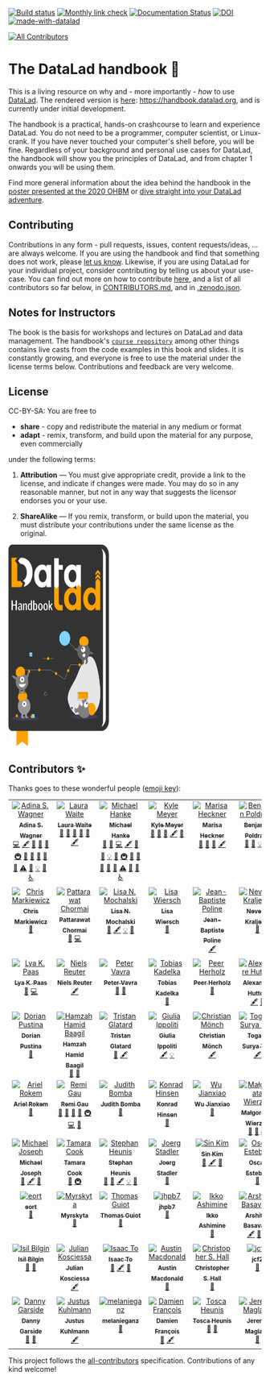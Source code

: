 [![Build status](https://ci.appveyor.com/api/projects/status/v8o167109n3irf5c/branch/main?svg=true)](https://ci.appveyor.com/project/mih/book/branch/main)
[![Monthly link check](https://github.com/datalad-handbook/book/actions/workflows/linkcheck.yml/badge.svg)](https://github.com/datalad-handbook/book/actions/workflows/linkcheck.yml)
[![Documentation Status](https://readthedocs.org/projects/datalad-handbook/badge/?version=latest)](https://handbook.datalad.org/en/latest/?badge=latest)
[![DOI](https://zenodo.org/badge/DOI/10.5281/zenodo.3608611.svg)](https://doi.org/10.5281/zenodo.3608611)
[![made-with-datalad](https://www.datalad.org/badges/made_with.svg)](https://datalad.org)
<!-- ALL-CONTRIBUTORS-BADGE:START - Do not remove or modify this section -->
[![All Contributors](https://img.shields.io/badge/all_contributors-62-orange.svg?style=flat-square)](#contributors-)
<!-- ALL-CONTRIBUTORS-BADGE:END --> 

# The DataLad handbook :orange_book:

This is a living resource on why and - more importantly - *how* to use [DataLad](https://www.datalad.org).
The rendered version is [here](https://handbook.datalad.org): https://handbook.datalad.org, and is currently
under initial development.

The handbook is a practical, hands-on crashcourse to learn and experience DataLad.
You do not need to be a programmer, computer scientist, or Linux-crank. If you have never touched your computer's shell before, you will be fine. Regardless of your background and personal use cases for DataLad, the handbook will show you the principles of DataLad, and from chapter 1 onwards you will be using them.

Find more general information about the idea behind the handbook in the [poster presented at the 2020 OHBM](artwork/OHBM_2020.pdf) or [dive straight into your DataLad adventure](https://handbook.datalad.org).

## Contributing

Contributions in any form - pull requests, issues, content requests/ideas, ... are always welcome.
If you are using the handbook and find that something does not work,
please [let us know](https://github.com/datalad-handbook/book/issues/new).
Likewise, if you are using DataLad for your individual project, consider contributing by telling us about your use-case.
You can find out more on how to contribute [here](https://handbook.datalad.org/en/latest/contributing.html),
and a list of all contributors so far below, in [CONTRIBUTORS.md](CONTRIBUTORS.md), and in [.zenodo.json](.zenodo.json).

## Notes for Instructors

The book is the basis for workshops and lectures on DataLad and data management.
The handbook's [``course repository``](https://github.com/datalad-handbook/course)
among other things contains live casts from the code examples in this book and
slides. It is constantly growing, and everyone is free to use the material under
the license terms below. Contributions and feedback are very welcome.

## License

CC-BY-SA: You are free to

- **share** - copy and redistribute the material in any medium or format
- **adapt** - remix, transform, and build upon the material for any purpose, even commercially

under the following terms:

1) **Attribution** — You must give appropriate credit, provide a link to the license, and indicate
 if changes were made. You may do so in any reasonable manner, but not in any way that suggests
 the licensor endorses you or your use.

2) **ShareAlike** — If you remix, transform, or build upon the material, you must distribute your
 contributions under the same license as the original.

<img src="https://raw.githubusercontent.com/datalad-handbook/book/main/artwork/logo.svg?sanitize=true" width="200" height="400">

## Contributors ✨

Thanks goes to these wonderful people ([emoji key](https://allcontributors.org/docs/en/emoji-key)):

<!-- ALL-CONTRIBUTORS-LIST:START - Do not remove or modify this section -->
<!-- prettier-ignore-start -->
<!-- markdownlint-disable -->
<table>
  <tbody>
    <tr>
      <td align="center" valign="top" width="14.28%"><a href="https://www.researchgate.net/profile/Adina_Wagner"><img src="https://avatars1.githubusercontent.com/u/29738718?v=4?s=100" width="100px;" alt="Adina S. Wagner"/><br /><sub><b>Adina S. Wagner</b></sub></a><br /><a href="https://github.com/datalad-handbook/book/commits?author=adswa" title="Code">💻</a> <a href="#content-adswa" title="Content">🖋</a> <a href="https://github.com/datalad-handbook/book/commits?author=adswa" title="Documentation">📖</a> <a href="#design-adswa" title="Design">🎨</a> <a href="#ideas-adswa" title="Ideas, Planning, & Feedback">🤔</a> <a href="#infra-adswa" title="Infrastructure (Hosting, Build-Tools, etc)">🚇</a> <a href="#maintenance-adswa" title="Maintenance">🚧</a> <a href="#projectManagement-adswa" title="Project Management">📆</a> <a href="https://github.com/datalad-handbook/book/pulls?q=is%3Apr+reviewed-by%3Aadswa" title="Reviewed Pull Requests">👀</a> <a href="#userTesting-adswa" title="User Testing">📓</a> <a href="#talk-adswa" title="Talks">📢</a> <a href="https://github.com/datalad-handbook/book/commits?author=adswa" title="Tests">⚠️</a> <a href="https://github.com/datalad-handbook/book/issues?q=author%3Aadswa" title="Bug reports">🐛</a> <a href="#example-adswa" title="Examples">💡</a> <a href="#question-adswa" title="Answering Questions">💬</a> <a href="#a11y-adswa" title="Accessibility">️️️️♿️</a></td>
      <td align="center" valign="top" width="14.28%"><a href="https://github.com/loj"><img src="https://avatars2.githubusercontent.com/u/15157717?v=4?s=100" width="100px;" alt="Laura Waite"/><br /><sub><b>Laura Waite</b></sub></a><br /><a href="#ideas-loj" title="Ideas, Planning, & Feedback">🤔</a> <a href="#maintenance-loj" title="Maintenance">🚧</a> <a href="https://github.com/datalad-handbook/book/pulls?q=is%3Apr+reviewed-by%3Aloj" title="Reviewed Pull Requests">👀</a> <a href="#talk-loj" title="Talks">📢</a> <a href="#question-loj" title="Answering Questions">💬</a> <a href="#content-loj" title="Content">🖋</a></td>
      <td align="center" valign="top" width="14.28%"><a href="https://psychoinformatics.de"><img src="https://avatars1.githubusercontent.com/u/136479?v=4?s=100" width="100px;" alt="Michael Hanke"/><br /><sub><b>Michael Hanke</b></sub></a><br /><a href="#question-mih" title="Answering Questions">💬</a> <a href="https://github.com/datalad-handbook/book/issues?q=author%3Amih" title="Bug reports">🐛</a> <a href="https://github.com/datalad-handbook/book/commits?author=mih" title="Code">💻</a> <a href="#content-mih" title="Content">🖋</a> <a href="https://github.com/datalad-handbook/book/commits?author=mih" title="Documentation">📖</a> <a href="#design-mih" title="Design">🎨</a> <a href="#example-mih" title="Examples">💡</a> <a href="#ideas-mih" title="Ideas, Planning, & Feedback">🤔</a> <a href="#infra-mih" title="Infrastructure (Hosting, Build-Tools, etc)">🚇</a> <a href="#maintenance-mih" title="Maintenance">🚧</a> <a href="#plugin-mih" title="Plugin/utility libraries">🔌</a> <a href="#projectManagement-mih" title="Project Management">📆</a> <a href="https://github.com/datalad-handbook/book/pulls?q=is%3Apr+reviewed-by%3Amih" title="Reviewed Pull Requests">👀</a> <a href="#tool-mih" title="Tools">🔧</a> <a href="https://github.com/datalad-handbook/book/commits?author=mih" title="Tests">⚠️</a> <a href="#talk-mih" title="Talks">📢</a> <a href="#userTesting-mih" title="User Testing">📓</a> <a href="#a11y-mih" title="Accessibility">️️️️♿️</a></td>
      <td align="center" valign="top" width="14.28%"><a href="https://github.com/kyleam"><img src="https://avatars2.githubusercontent.com/u/1297788?v=4?s=100" width="100px;" alt="Kyle Meyer"/><br /><sub><b>Kyle Meyer</b></sub></a><br /><a href="https://github.com/datalad-handbook/book/issues?q=author%3Akyleam" title="Bug reports">🐛</a> <a href="https://github.com/datalad-handbook/book/pulls?q=is%3Apr+reviewed-by%3Akyleam" title="Reviewed Pull Requests">👀</a> <a href="#question-kyleam" title="Answering Questions">💬</a> <a href="#content-kyleam" title="Content">🖋</a> <a href="#ideas-kyleam" title="Ideas, Planning, & Feedback">🤔</a></td>
      <td align="center" valign="top" width="14.28%"><a href="https://github.com/marisaheckner"><img src="https://avatars2.githubusercontent.com/u/52243533?v=4?s=100" width="100px;" alt="Marisa Heckner"/><br /><sub><b>Marisa Heckner</b></sub></a><br /><a href="#ideas-marisaheckner" title="Ideas, Planning, & Feedback">🤔</a> <a href="#userTesting-marisaheckner" title="User Testing">📓</a> <a href="https://github.com/datalad-handbook/book/issues?q=author%3Amarisaheckner" title="Bug reports">🐛</a> <a href="#content-marisaheckner" title="Content">🖋</a></td>
      <td align="center" valign="top" width="14.28%"><a href="https://github.com/bpoldrack"><img src="https://avatars2.githubusercontent.com/u/10498301?v=4?s=100" width="100px;" alt="Benjamin Poldrack"/><br /><sub><b>Benjamin Poldrack</b></sub></a><br /><a href="#question-bpoldrack" title="Answering Questions">💬</a> <a href="#ideas-bpoldrack" title="Ideas, Planning, & Feedback">🤔</a> <a href="#example-bpoldrack" title="Examples">💡</a> <a href="#tutorial-bpoldrack" title="Tutorials">✅</a></td>
      <td align="center" valign="top" width="14.28%"><a href="http://www.oneukrainian.com"><img src="https://avatars3.githubusercontent.com/u/39889?v=4?s=100" width="100px;" alt="Yaroslav Halchenko"/><br /><sub><b>Yaroslav Halchenko</b></sub></a><br /><a href="https://github.com/datalad-handbook/book/pulls?q=is%3Apr+reviewed-by%3Ayarikoptic" title="Reviewed Pull Requests">👀</a> <a href="#content-yarikoptic" title="Content">🖋</a> <a href="#ideas-yarikoptic" title="Ideas, Planning, & Feedback">🤔</a> <a href="https://github.com/datalad-handbook/book/issues?q=author%3Ayarikoptic" title="Bug reports">🐛</a></td>
    </tr>
    <tr>
      <td align="center" valign="top" width="14.28%"><a href="https://github.com/effigies"><img src="https://avatars0.githubusercontent.com/u/83442?v=4?s=100" width="100px;" alt="Chris Markiewicz"/><br /><sub><b>Chris Markiewicz</b></sub></a><br /><a href="https://github.com/datalad-handbook/book/issues?q=author%3Aeffigies" title="Bug reports">🐛</a></td>
      <td align="center" valign="top" width="14.28%"><a href="http://pat.chormai.org"><img src="https://avatars0.githubusercontent.com/u/1214890?v=4?s=100" width="100px;" alt="Pattarawat Chormai"/><br /><sub><b>Pattarawat Chormai</b></sub></a><br /><a href="https://github.com/datalad-handbook/book/issues?q=author%3Aheytitle" title="Bug reports">🐛</a> <a href="https://github.com/datalad-handbook/book/commits?author=heytitle" title="Code">💻</a></td>
      <td align="center" valign="top" width="14.28%"><a href="https://github.com/lisanmo"><img src="https://avatars0.githubusercontent.com/u/52251433?v=4?s=100" width="100px;" alt="Lisa N. Mochalski"/><br /><sub><b>Lisa N. Mochalski</b></sub></a><br /><a href="https://github.com/datalad-handbook/book/issues?q=author%3Alisanmo" title="Bug reports">🐛</a> <a href="#content-lisanmo" title="Content">🖋</a> <a href="#example-lisanmo" title="Examples">💡</a> <a href="#ideas-lisanmo" title="Ideas, Planning, & Feedback">🤔</a></td>
      <td align="center" valign="top" width="14.28%"><a href="https://github.com/LisaWiersch96"><img src="https://avatars3.githubusercontent.com/u/57354773?v=4?s=100" width="100px;" alt="Lisa Wiersch"/><br /><sub><b>Lisa Wiersch</b></sub></a><br /><a href="https://github.com/datalad-handbook/book/issues?q=author%3ALisaWiersch96" title="Bug reports">🐛</a></td>
      <td align="center" valign="top" width="14.28%"><a href="https://github.com/jbpoline"><img src="https://avatars0.githubusercontent.com/u/275048?v=4?s=100" width="100px;" alt="Jean-Baptiste Poline"/><br /><sub><b>Jean-Baptiste Poline</b></sub></a><br /><a href="#content-jbpoline" title="Content">🖋</a></td>
      <td align="center" valign="top" width="14.28%"><a href="https://github.com/NevenaK"><img src="https://avatars2.githubusercontent.com/u/57677812?v=4?s=100" width="100px;" alt="Nevena Kraljevic"/><br /><sub><b>Nevena Kraljevic</b></sub></a><br /><a href="#userTesting-NevenaK" title="User Testing">📓</a></td>
      <td align="center" valign="top" width="14.28%"><a href="https://github.com/aqw"><img src="https://avatars0.githubusercontent.com/u/765557?v=4?s=100" width="100px;" alt="Alex Waite"/><br /><sub><b>Alex Waite</b></sub></a><br /><a href="https://github.com/datalad-handbook/book/pulls?q=is%3Apr+reviewed-by%3Aaqw" title="Reviewed Pull Requests">👀</a> <a href="https://github.com/datalad-handbook/book/issues?q=author%3Aaqw" title="Bug reports">🐛</a> <a href="#ideas-aqw" title="Ideas, Planning, & Feedback">🤔</a></td>
    </tr>
    <tr>
      <td align="center" valign="top" width="14.28%"><a href="https://github.com/lilikapa"><img src="https://avatars3.githubusercontent.com/u/14184487?v=4?s=100" width="100px;" alt="Lya K. Paas"/><br /><sub><b>Lya K. Paas</b></sub></a><br /><a href="https://github.com/datalad-handbook/book/issues?q=author%3Alilikapa" title="Bug reports">🐛</a> <a href="https://github.com/datalad-handbook/book/commits?author=lilikapa" title="Code">💻</a></td>
      <td align="center" valign="top" width="14.28%"><a href="https://github.com/nhjjreuter"><img src="https://avatars1.githubusercontent.com/u/24777116?v=4?s=100" width="100px;" alt="Niels Reuter"/><br /><sub><b>Niels Reuter</b></sub></a><br /><a href="#content-nhjjreuter" title="Content">🖋</a></td>
      <td align="center" valign="top" width="14.28%"><a href="https://github.com/pvavra"><img src="https://avatars3.githubusercontent.com/u/5610129?v=4?s=100" width="100px;" alt="Peter Vavra"/><br /><sub><b>Peter Vavra</b></sub></a><br /><a href="#ideas-pvavra" title="Ideas, Planning, & Feedback">🤔</a> <a href="#userTesting-pvavra" title="User Testing">📓</a></td>
      <td align="center" valign="top" width="14.28%"><a href="https://github.com/TobiasKadelka"><img src="https://avatars1.githubusercontent.com/u/49553687?v=4?s=100" width="100px;" alt="Tobias Kadelka"/><br /><sub><b>Tobias Kadelka</b></sub></a><br /><a href="#userTesting-TobiasKadelka" title="User Testing">📓</a></td>
      <td align="center" valign="top" width="14.28%"><a href="http://peerherholz.github.io"><img src="https://avatars0.githubusercontent.com/u/20129524?v=4?s=100" width="100px;" alt="Peer Herholz"/><br /><sub><b>Peer Herholz</b></sub></a><br /><a href="#ideas-PeerHerholz" title="Ideas, Planning, & Feedback">🤔</a></td>
      <td align="center" valign="top" width="14.28%"><a href="https://github.com/AlexandreHutton"><img src="https://avatars3.githubusercontent.com/u/50920802?v=4?s=100" width="100px;" alt="Alexandre Hutton"/><br /><sub><b>Alexandre Hutton</b></sub></a><br /><a href="#content-AlexandreHutton" title="Content">🖋</a> <a href="https://github.com/datalad-handbook/book/issues?q=author%3AAlexandreHutton" title="Bug reports">🐛</a></td>
      <td align="center" valign="top" width="14.28%"><a href="https://github.com/sarah1989"><img src="https://avatars3.githubusercontent.com/u/3898779?v=4?s=100" width="100px;" alt="Sarah Oliveira"/><br /><sub><b>Sarah Oliveira</b></sub></a><br /><a href="https://github.com/datalad-handbook/book/pulls?q=is%3Apr+reviewed-by%3Asarah1989" title="Reviewed Pull Requests">👀</a> <a href="#ideas-sarah1989" title="Ideas, Planning, & Feedback">🤔</a></td>
    </tr>
    <tr>
      <td align="center" valign="top" width="14.28%"><a href="https://github.com/dorianps"><img src="https://avatars3.githubusercontent.com/u/9083517?v=4?s=100" width="100px;" alt="Dorian Pustina"/><br /><sub><b>Dorian Pustina</b></sub></a><br /><a href="#ideas-dorianps" title="Ideas, Planning, & Feedback">🤔</a></td>
      <td align="center" valign="top" width="14.28%"><a href="https://github.com/hbaagil"><img src="https://avatars3.githubusercontent.com/u/61992500?v=4?s=100" width="100px;" alt="Hamzah Hamid Baagil"/><br /><sub><b>Hamzah Hamid Baagil</b></sub></a><br /><a href="#userTesting-hbaagil" title="User Testing">📓</a> <a href="https://github.com/datalad-handbook/book/issues?q=author%3Ahbaagil" title="Bug reports">🐛</a></td>
      <td align="center" valign="top" width="14.28%"><a href="https://github.com/glatard"><img src="https://avatars0.githubusercontent.com/u/5174953?v=4?s=100" width="100px;" alt="Tristan Glatard"/><br /><sub><b>Tristan Glatard</b></sub></a><br /><a href="https://github.com/datalad-handbook/book/issues?q=author%3Aglatard" title="Bug reports">🐛</a> <a href="#content-glatard" title="Content">🖋</a></td>
      <td align="center" valign="top" width="14.28%"><a href="https://github.com/gi114"><img src="https://avatars0.githubusercontent.com/u/17640807?v=4?s=100" width="100px;" alt="Giulia Ippoliti"/><br /><sub><b>Giulia Ippoliti</b></sub></a><br /><a href="#content-gi114" title="Content">🖋</a> <a href="#example-gi114" title="Examples">💡</a></td>
      <td align="center" valign="top" width="14.28%"><a href="https://github.com/christian-monch"><img src="https://avatars3.githubusercontent.com/u/17925232?v=4?s=100" width="100px;" alt="Christian Mönch"/><br /><sub><b>Christian Mönch</b></sub></a><br /><a href="#content-christian-monch" title="Content">🖋</a></td>
      <td align="center" valign="top" width="14.28%"><a href="https://github.com/ayrustogaru"><img src="https://avatars1.githubusercontent.com/u/35329371?v=4?s=100" width="100px;" alt="Togaru Surya Teja"/><br /><sub><b>Togaru Surya Teja</b></sub></a><br /><a href="#content-ayrustogaru" title="Content">🖋</a></td>
      <td align="center" valign="top" width="14.28%"><a href="https://github.com/DorienHuijser"><img src="https://avatars1.githubusercontent.com/u/58177697?v=4?s=100" width="100px;" alt="Dorien Huijser"/><br /><sub><b>Dorien Huijser</b></sub></a><br /><a href="https://github.com/datalad-handbook/book/issues?q=author%3ADorienHuijser" title="Bug reports">🐛</a> <a href="#userTesting-DorienHuijser" title="User Testing">📓</a></td>
    </tr>
    <tr>
      <td align="center" valign="top" width="14.28%"><a href="http://arokem.org"><img src="https://avatars1.githubusercontent.com/u/118582?v=4?s=100" width="100px;" alt="Ariel Rokem"/><br /><sub><b>Ariel Rokem</b></sub></a><br /><a href="https://github.com/datalad-handbook/book/issues?q=author%3Aarokem" title="Bug reports">🐛</a></td>
      <td align="center" valign="top" width="14.28%"><a href="https://remi-gau.github.io/"><img src="https://avatars3.githubusercontent.com/u/6961185?v=4?s=100" width="100px;" alt="Remi Gau"/><br /><sub><b>Remi Gau</b></sub></a><br /><a href="https://github.com/datalad-handbook/book/issues?q=author%3ARemi-Gau" title="Bug reports">🐛</a> <a href="#ideas-Remi-Gau" title="Ideas, Planning, & Feedback">🤔</a> <a href="#maintenance-Remi-Gau" title="Maintenance">🚧</a> <a href="https://github.com/datalad-handbook/book/pulls?q=is%3Apr+reviewed-by%3ARemi-Gau" title="Reviewed Pull Requests">👀</a> <a href="#infra-Remi-Gau" title="Infrastructure (Hosting, Build-Tools, etc)">🚇</a> <a href="https://github.com/datalad-handbook/book/commits?author=Remi-Gau" title="Code">💻</a> <a href="#design-Remi-Gau" title="Design">🎨</a></td>
      <td align="center" valign="top" width="14.28%"><a href="https://github.com/judithbomba"><img src="https://avatars1.githubusercontent.com/u/68907896?v=4?s=100" width="100px;" alt="Judith Bomba"/><br /><sub><b>Judith Bomba</b></sub></a><br /><a href="https://github.com/datalad-handbook/book/issues?q=author%3Ajudithbomba" title="Bug reports">🐛</a></td>
      <td align="center" valign="top" width="14.28%"><a href="http://khinsen.net/"><img src="https://avatars2.githubusercontent.com/u/94934?v=4?s=100" width="100px;" alt="Konrad Hinsen"/><br /><sub><b>Konrad Hinsen</b></sub></a><br /><a href="https://github.com/datalad-handbook/book/issues?q=author%3Akhinsen" title="Bug reports">🐛</a></td>
      <td align="center" valign="top" width="14.28%"><a href="https://github.com/jadecci"><img src="https://avatars2.githubusercontent.com/u/14807815?v=4?s=100" width="100px;" alt="Wu Jianxiao"/><br /><sub><b>Wu Jianxiao</b></sub></a><br /><a href="https://github.com/datalad-handbook/book/issues?q=author%3Ajadecci" title="Bug reports">🐛</a></td>
      <td align="center" valign="top" width="14.28%"><a href="https://github.com/m-wierzba"><img src="https://avatars1.githubusercontent.com/u/31971177?v=4?s=100" width="100px;" alt="Małgorzata Wierzba"/><br /><sub><b>Małgorzata Wierzba</b></sub></a><br /><a href="#userTesting-m-wierzba" title="User Testing">📓</a> <a href="https://github.com/datalad-handbook/book/pulls?q=is%3Apr+reviewed-by%3Am-wierzba" title="Reviewed Pull Requests">👀</a> <a href="#tutorial-m-wierzba" title="Tutorials">✅</a></td>
      <td align="center" valign="top" width="14.28%"><a href="https://www.stefanappelhoff.com"><img src="https://avatars1.githubusercontent.com/u/9084751?v=4?s=100" width="100px;" alt="Stefan Appelhoff"/><br /><sub><b>Stefan Appelhoff</b></sub></a><br /><a href="#infra-sappelhoff" title="Infrastructure (Hosting, Build-Tools, etc)">🚇</a> <a href="#tool-sappelhoff" title="Tools">🔧</a> <a href="https://github.com/datalad-handbook/book/issues?q=author%3Asappelhoff" title="Bug reports">🐛</a></td>
    </tr>
    <tr>
      <td align="center" valign="top" width="14.28%"><a href="https://github.com/josephmje"><img src="https://avatars1.githubusercontent.com/u/22102194?v=4?s=100" width="100px;" alt="Michael Joseph"/><br /><sub><b>Michael Joseph</b></sub></a><br /><a href="#ideas-josephmje" title="Ideas, Planning, & Feedback">🤔</a> <a href="#content-josephmje" title="Content">🖋</a> <a href="https://github.com/datalad-handbook/book/issues?q=author%3Ajosephmje" title="Bug reports">🐛</a></td>
      <td align="center" valign="top" width="14.28%"><a href="https://github.com/tamaracha"><img src="https://avatars.githubusercontent.com/u/10754072?v=4?s=100" width="100px;" alt="Tamara Cook"/><br /><sub><b>Tamara Cook</b></sub></a><br /><a href="https://github.com/datalad-handbook/book/pulls?q=is%3Apr+reviewed-by%3Atamaracha" title="Reviewed Pull Requests">👀</a> <a href="#infra-tamaracha" title="Infrastructure (Hosting, Build-Tools, etc)">🚇</a></td>
      <td align="center" valign="top" width="14.28%"><a href="https://jsheunis.github.io/"><img src="https://avatars.githubusercontent.com/u/10141237?v=4?s=100" width="100px;" alt="Stephan Heunis"/><br /><sub><b>Stephan Heunis</b></sub></a><br /><a href="https://github.com/datalad-handbook/book/issues?q=author%3Ajsheunis" title="Bug reports">🐛</a> <a href="#maintenance-jsheunis" title="Maintenance">🚧</a> <a href="#content-jsheunis" title="Content">🖋</a> <a href="#example-jsheunis" title="Examples">💡</a> <a href="https://github.com/datalad-handbook/book/pulls?q=is%3Apr+reviewed-by%3Ajsheunis" title="Reviewed Pull Requests">👀</a></td>
      <td align="center" valign="top" width="14.28%"><a href="http://cni.lin-magdeburg.de"><img src="https://avatars.githubusercontent.com/u/9048375?v=4?s=100" width="100px;" alt="Joerg Stadler"/><br /><sub><b>Joerg Stadler</b></sub></a><br /><a href="https://github.com/datalad-handbook/book/issues?q=author%3Acni-md" title="Bug reports">🐛</a></td>
      <td align="center" valign="top" width="14.28%"><a href="https://orcid.org/0000-0003-4652-3758"><img src="https://avatars.githubusercontent.com/u/7570456?v=4?s=100" width="100px;" alt="Sin Kim"/><br /><sub><b>Sin Kim</b></sub></a><br /><a href="https://github.com/datalad-handbook/book/issues?q=author%3AAKSoo" title="Bug reports">🐛</a> <a href="#content-AKSoo" title="Content">🖋</a> <a href="https://github.com/datalad-handbook/book/pulls?q=is%3Apr+reviewed-by%3AAKSoo" title="Reviewed Pull Requests">👀</a></td>
      <td align="center" valign="top" width="14.28%"><a href="https://github.com/oesteban"><img src="https://avatars.githubusercontent.com/u/598470?v=4?s=100" width="100px;" alt="Oscar Esteban"/><br /><sub><b>Oscar Esteban</b></sub></a><br /><a href="https://github.com/datalad-handbook/book/issues?q=author%3Aoesteban" title="Bug reports">🐛</a></td>
      <td align="center" valign="top" width="14.28%"><a href="https://github.com/mslw"><img src="https://avatars.githubusercontent.com/u/11985212?v=4?s=100" width="100px;" alt="Michał Szczepanik"/><br /><sub><b>Michał Szczepanik</b></sub></a><br /><a href="https://github.com/datalad-handbook/book/pulls?q=is%3Apr+reviewed-by%3Amslw" title="Reviewed Pull Requests">👀</a> <a href="https://github.com/datalad-handbook/book/issues?q=author%3Amslw" title="Bug reports">🐛</a> <a href="#content-mslw" title="Content">🖋</a></td>
    </tr>
    <tr>
      <td align="center" valign="top" width="14.28%"><a href="https://github.com/eort"><img src="https://avatars.githubusercontent.com/u/8819465?v=4?s=100" width="100px;" alt="eort"/><br /><sub><b>eort</b></sub></a><br /><a href="https://github.com/datalad-handbook/book/issues?q=author%3Aeort" title="Bug reports">🐛</a></td>
      <td align="center" valign="top" width="14.28%"><a href="https://github.com/Myrskyta"><img src="https://avatars.githubusercontent.com/u/17908599?v=4?s=100" width="100px;" alt="Myrskyta"/><br /><sub><b>Myrskyta</b></sub></a><br /><a href="https://github.com/datalad-handbook/book/issues?q=author%3AMyrskyta" title="Bug reports">🐛</a></td>
      <td align="center" valign="top" width="14.28%"><a href="https://github.com/tguiot"><img src="https://avatars.githubusercontent.com/u/17005998?v=4?s=100" width="100px;" alt="Thomas Guiot"/><br /><sub><b>Thomas Guiot</b></sub></a><br /><a href="https://github.com/datalad-handbook/book/issues?q=author%3Atguiot" title="Bug reports">🐛</a></td>
      <td align="center" valign="top" width="14.28%"><a href="https://github.com/jhpb7"><img src="https://avatars.githubusercontent.com/u/101269419?v=4?s=100" width="100px;" alt="jhpb7"/><br /><sub><b>jhpb7</b></sub></a><br /><a href="https://github.com/datalad-handbook/book/issues?q=author%3Ajhpb7" title="Bug reports">🐛</a></td>
      <td align="center" valign="top" width="14.28%"><a href="https://bandism.net/"><img src="https://avatars.githubusercontent.com/u/22633385?v=4?s=100" width="100px;" alt="Ikko Ashimine"/><br /><sub><b>Ikko Ashimine</b></sub></a><br /><a href="https://github.com/datalad-handbook/book/issues?q=author%3Aeltociear" title="Bug reports">🐛</a></td>
      <td align="center" valign="top" width="14.28%"><a href="http://cmn.nimh.nih.gov/dsst"><img src="https://avatars.githubusercontent.com/u/10297203?v=4?s=100" width="100px;" alt="Arshitha Basavaraj"/><br /><sub><b>Arshitha Basavaraj</b></sub></a><br /><a href="#content-Arshitha" title="Content">🖋</a> <a href="https://github.com/datalad-handbook/book/issues?q=author%3AArshitha" title="Bug reports">🐛</a> <a href="#maintenance-Arshitha" title="Maintenance">🚧</a></td>
      <td align="center" valign="top" width="14.28%"><a href="https://github.com/ajveltri22"><img src="https://avatars.githubusercontent.com/u/16944711?v=4?s=100" width="100px;" alt="Anthony J Veltri"/><br /><sub><b>Anthony J Veltri</b></sub></a><br /><a href="#userTesting-ajveltri22" title="User Testing">📓</a></td>
    </tr>
    <tr>
      <td align="center" valign="top" width="14.28%"><a href="https://twitter.com/complexbrains"><img src="https://avatars.githubusercontent.com/u/45263281?v=4?s=100" width="100px;" alt="Isil Bilgin"/><br /><sub><b>Isil Bilgin</b></sub></a><br /><a href="https://github.com/datalad-handbook/book/issues?q=author%3Acomplexbrains" title="Bug reports">🐛</a> <a href="#maintenance-complexbrains" title="Maintenance">🚧</a></td>
      <td align="center" valign="top" width="14.28%"><a href="http://juliankosciessa.eu"><img src="https://avatars.githubusercontent.com/u/40263608?v=4?s=100" width="100px;" alt="Julian Kosciessa"/><br /><sub><b>Julian Kosciessa</b></sub></a><br /><a href="#content-jkosciessa" title="Content">🖋</a></td>
      <td align="center" valign="top" width="14.28%"><a href="https://github.com/candleindark"><img src="https://avatars.githubusercontent.com/u/12135617?v=4?s=100" width="100px;" alt="Isaac To"/><br /><sub><b>Isaac To</b></sub></a><br /><a href="#maintenance-candleindark" title="Maintenance">🚧</a> <a href="#content-candleindark" title="Content">🖋</a> <a href="https://github.com/datalad-handbook/book/issues?q=author%3Acandleindark" title="Bug reports">🐛</a></td>
      <td align="center" valign="top" width="14.28%"><a href="https://github.com/asmacdo"><img src="https://avatars.githubusercontent.com/u/1028657?v=4?s=100" width="100px;" alt="Austin Macdonald"/><br /><sub><b>Austin Macdonald</b></sub></a><br /><a href="https://github.com/datalad-handbook/book/issues?q=author%3Aasmacdo" title="Bug reports">🐛</a></td>
      <td align="center" valign="top" width="14.28%"><a href="https://github.com/cs-hall"><img src="https://avatars.githubusercontent.com/u/67027056?v=4?s=100" width="100px;" alt="Christopher S. Hall"/><br /><sub><b>Christopher S. Hall</b></sub></a><br /><a href="https://github.com/datalad-handbook/book/issues?q=author%3Acs-hall" title="Bug reports">🐛</a></td>
      <td align="center" valign="top" width="14.28%"><a href="https://github.com/jcf2"><img src="https://avatars.githubusercontent.com/u/48492023?v=4?s=100" width="100px;" alt="jcf2"/><br /><sub><b>jcf2</b></sub></a><br /><a href="https://github.com/datalad-handbook/book/issues?q=author%3Ajcf2" title="Bug reports">🐛</a></td>
      <td align="center" valign="top" width="14.28%"><a href="https://orcid.org/0000-0002-3127-5520"><img src="https://avatars.githubusercontent.com/u/1876667?v=4?s=100" width="100px;" alt="Julien Colomb"/><br /><sub><b>Julien Colomb</b></sub></a><br /><a href="#content-jcolomb" title="Content">🖋</a></td>
    </tr>
    <tr>
      <td align="center" valign="top" width="14.28%"><a href="http://dannygarside.co.uk"><img src="https://avatars.githubusercontent.com/u/3739866?v=4?s=100" width="100px;" alt="Danny Garside"/><br /><sub><b>Danny Garside</b></sub></a><br /><a href="https://github.com/datalad-handbook/book/issues?q=author%3Ada5nsy" title="Bug reports">🐛</a> <a href="#maintenance-da5nsy" title="Maintenance">🚧</a></td>
      <td align="center" valign="top" width="14.28%"><a href="https://github.com/jkuhl-uni"><img src="https://avatars.githubusercontent.com/u/82444481?v=4?s=100" width="100px;" alt="Justus Kuhlmann"/><br /><sub><b>Justus Kuhlmann</b></sub></a><br /><a href="#content-jkuhl-uni" title="Content">🖋</a></td>
      <td align="center" valign="top" width="14.28%"><a href="https://sites.google.com/view/melanieganz/home"><img src="https://avatars.githubusercontent.com/u/25242978?v=4?s=100" width="100px;" alt="melanieganz"/><br /><sub><b>melanieganz</b></sub></a><br /><a href="https://github.com/datalad-handbook/book/issues?q=author%3Amelanieganz" title="Bug reports">🐛</a></td>
      <td align="center" valign="top" width="14.28%"><a href="http://www.uclouvain.be/damien.francois"><img src="https://avatars.githubusercontent.com/u/1721582?v=4?s=100" width="100px;" alt="Damien François"/><br /><sub><b>Damien François</b></sub></a><br /><a href="https://github.com/datalad-handbook/book/issues?q=author%3Adamienfrancois" title="Bug reports">🐛</a> <a href="#content-damienfrancois" title="Content">🖋</a></td>
      <td align="center" valign="top" width="14.28%"><a href="https://github.com/tmheunis"><img src="https://avatars.githubusercontent.com/u/11378509?v=4?s=100" width="100px;" alt="Tosca Heunis"/><br /><sub><b>Tosca Heunis</b></sub></a><br /><a href="https://github.com/datalad-handbook/book/issues?q=author%3Atmheunis" title="Bug reports">🐛</a> <a href="#userTesting-tmheunis" title="User Testing">📓</a></td>
      <td align="center" valign="top" width="14.28%"><a href="https://github.com/magland"><img src="https://avatars.githubusercontent.com/u/3679296?v=4?s=100" width="100px;" alt="Jeremy Magland"/><br /><sub><b>Jeremy Magland</b></sub></a><br /><a href="https://github.com/datalad-handbook/book/issues?q=author%3Amagland" title="Bug reports">🐛</a></td>
    </tr>
  </tbody>
</table>

<!-- markdownlint-restore -->
<!-- prettier-ignore-end -->

<!-- ALL-CONTRIBUTORS-LIST:END -->

This project follows the [all-contributors](https://github.com/all-contributors/all-contributors) specification. Contributions of any kind welcome!
